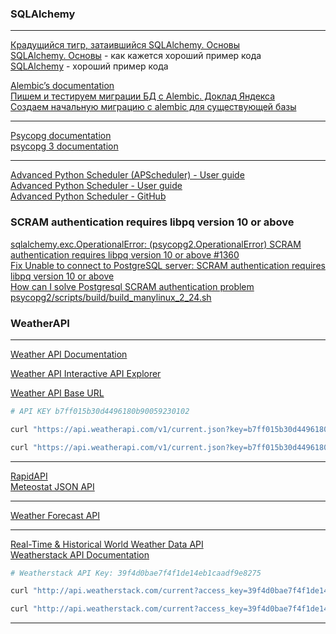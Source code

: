 ### SQLAlchemy     
---    

[Крадущийся тигр, затаившийся SQLAlchemy. Основы](https://habr.com/ru/post/470285/)     
[SQLAlchemy. Основы](https://github.com/sandix90/sqlalchemy_basics) - как кажется хороший пример кода     
[SQLAlchemy](https://ru.wikibooks.org/wiki/SQLAlchemy) - хороший пример кода

[Alembic’s documentation](https://alembic.sqlalchemy.org/en/latest/)     
[Пишем и тестируем миграции БД с Alembic. Доклад Яндекса](https://habr.com/ru/company/yandex/blog/511892/)    
[Создаем начальную миграцию с alembic для существующей базы](https://habr.com/ru/post/585228/)    

---     

[Psycopg documentation](https://www.psycopg.org/docs/install.html)      
[psycopg 3 documentation](https://www.psycopg.org/psycopg3/docs/basic/install.html)     

---   

[Advanced Python Scheduler (APScheduler) - User guide](https://apscheduler.readthedocs.io/en/master/)    
[Advanced Python Scheduler - User guide](https://apscheduler.readthedocs.io/en/3.x/index.html)    
[Advanced Python Scheduler - GitHub](https://github.com/agronholm/apscheduler)     


### SCRAM authentication requires libpq version 10 or above

[sqlalchemy.exc.OperationalError: (psycopg2.OperationalError) SCRAM authentication requires libpq version 10 or above #1360](https://github.com/psycopg/psycopg2/issues/1360)   
[Fix Unable to connect to PostgreSQL server: SCRAM authentication requires libpq version 10 or above](https://dothanhlong.org/fix-unable-to-connect-to-postgresql-server-scram-authentication-requires-libpq-version-10-or-above/)    
[How can I solve Postgresql SCRAM authentication problem](https://stackoverflow.com/questions/62807717/how-can-i-solve-postgresql-scram-authentication-problem)    
[psycopg2/scripts/build/build_manylinux_2_24.sh](https://github.com/psycopg/psycopg2/blob/53bda13afa1aea458faec82145d0a5f511267bd5/scripts/build/build_manylinux_2_24.sh)    

### WeatherAPI    
---     

[Weather API Documentation](https://www.weatherapi.com/docs/)     

[Weather API Interactive API Explorer](https://www.weatherapi.com/api-explorer.aspx)     

[Weather API Base URL](http://api.weatherapi.com/v1)      

```bash
# API KEY b7ff015b30d4496180b90059230102
```

``` bash
curl "https://api.weatherapi.com/v1/current.json?key=b7ff015b30d4496180b90059230102&q=Voronezh&aqi=yes&lang=ru" | jq '.'

curl "https://api.weatherapi.com/v1/current.json?key=b7ff015b30d4496180b90059230102&q=51.672,39.1843&aqi=yes&lang=ru" | jq '.'

```    

---   

[RapidAPI](https://rapidapi.com/)     
[Meteostat JSON API](https://dev.meteostat.net/api/)    

---    

[Weather Forecast API](https://open-meteo.com/en/docs)    

---   

[Real-Time & Historical World Weather Data API](https://weatherstack.com/)    
[Weatherstack API Documentation](https://weatherstack.com/documentation)    

```bash
# Weatherstack API Key: 39f4d0bae7f4f1de14eb1caadf9e8275

curl "http://api.weatherstack.com/current?access_key=39f4d0bae7f4f1de14eb1caadf9e8275&query=51.672,39.1843&units=m" | jq '.'

curl "http://api.weatherstack.com/current?access_key=39f4d0bae7f4f1de14eb1caadf9e8275&query=Voronezh&units=m" | jq '.'

```

---
